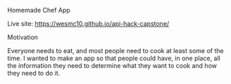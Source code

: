 Homemade Chef App

Live site: https://wesmc10.github.io/api-hack-capstone/

Motivation

Everyone needs to eat, and most people need to cook at least some of the time.
I wanted to make an app so that people could have, in one place, all the 
information they need to determine what they want to cook and how they need 
to do it.